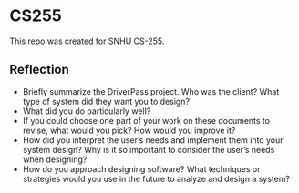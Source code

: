 # CS255
This repo was created for SNHU CS-255.

## Reflection

- Briefly summarize the DriverPass project. Who was the client? What type of system did they want you to design?
- What did you do particularly well?
- If you could choose one part of your work on these documents to revise, what would you pick? How would you improve it?
- How did you interpret the user’s needs and implement them into your system design? Why is it so important to consider the user’s needs when designing?
- How do you approach designing software? What techniques or strategies would you use in the future to analyze and design a system?
